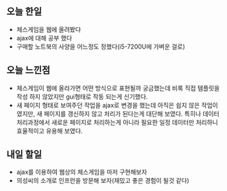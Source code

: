 오늘 한일
--------
- 체스게임을 웹에 올려봤다
- ajax에 대해 공부 했다
- 구매할 노트북의 사양을 어느정도 정했다(i5-7200U에 가벼운 걸로)

오늘 느낀점
---------
- 체스게임이 웹에 올라가면 어떤 방식으로 표현될까 궁금했는데 비록 직접 템플릿을 작성 하지 않았지만 gui형태로 작동 되는게 신기했다.
- 새 페이지 형태로 보여주던 작업을 ajax로 변경을 했는데 아직은 쉽지 않은 작업이였지만, 새 페이지를 갱신하지 않고 처리가 된다는게 대단해 보였다. 특히나 데이터 처리과정에서 새로운 페이지로 처리하는게 아니라 필요한 일정 데이터만 처리하니 효율적이고 유용해 보였다.

내일 할일
-------
- ajax를 이용하여 웹상의 체스게임을 마저 구현해보자
- 의성씨의 소개로 인프런을 방문해 보자(재밌고 좋은 경험이 될것 같다)
